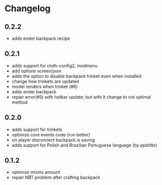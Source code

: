 # Changelog

## 0.2.2
* adds ender backpack recipe

## 0.2.1
* adds support for cloth-config2, modmenu
* add options screen/json
* adds the option to disable backpack trinket even when installed
* change how trinkets are updated
* model renders when trinket (#6)
* adds ender backpack
* repair error(#5) with hotbar update; but with it change to not optimal method

## 0.2.0
* adds support for trinkets 
* optimize core events code (run better)
* on player disconnect backpack is saving
* adds support for Polish and Brazilian Portuguese language (by ppblitto)

## 0.1.2
* optimize mixins amount
* repair NBT problem after crafting backpack